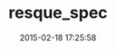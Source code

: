 ---
layout: post
title:  "resque_spec"
repo:   "leshill/resque_spec"
date:   2015-02-18 17:25:58
gemurl: http://github.com/leshill/resque_spec
---